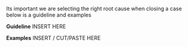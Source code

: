 Its important we are selecting the right root cause when closing a case below is a guideline and examples


**Guideline**
INSERT HERE

**Examples**
INSERT / CUT/PASTE HERE 
